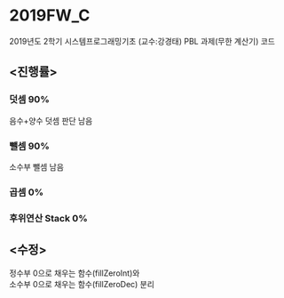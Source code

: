# 2019FW_C
2019년도 2학기 시스템프로그래밍기초 (교수:강경태)
PBL 과제(무한 계산기) 코드

## <진행률>  
### 덧셈 90%  
음수+양수 덧셈 판단 남음  
### 뺄셈 90%  
소수부 뺄셈 남음  
### 곱셈 0%  
### 후위연산 Stack 0%

## <수정>  
정수부 0으로 채우는 함수(fillZeroInt)와  
소수부 0으로 채우는 함수(fillZeroDec) 분리
